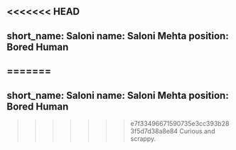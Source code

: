 <<<<<<< HEAD
---
short_name: Saloni
name: Saloni Mehta
position: Bored Human
---
=======
---
short_name: Saloni
name: Saloni Mehta
position: Bored Human
---
>>>>>>> e7f33496671590735e3cc393b283f5d7d38a8e84
Curious and scrappy.
